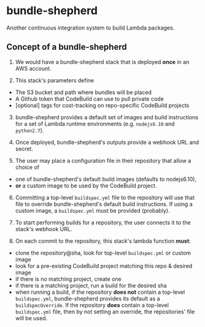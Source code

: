 # bundle-shepherd

Another continuous integration system to build Lambda packages.

## Concept of a bundle-shepherd

1. We would have a bundle-shepherd stack that is deployed **once** in an AWS account.

2. This stack's parameters define
  - The S3 bucket and path where bundles will be placed
  - A Github token that CodeBuild can use to pull private code
  - [optional] tags for cost-tracking on repo-specific CodeBuild projects

3. bundle-shepherd provides a default set of images and build instructions for a set of Lambda runtime environments (e.g. `nodejs6.10` and `python2.7`).

4. Once deployed, bundle-shepherd's outputs provide a webhook URL and secret.

5. The user may place a configuration file in their repository that allow a choice of
  - one of bundle-shepherd's default build images (defaults to nodejs6.10),
  - **or** a custom image to be used by the CodeBuild project.

6. Committing a top-level `buildspec.yml` file to the repository will use that file to override bundle-shepherd's default build instructions. If using a custom image, a `buildspec.yml` must be provided (probably).

7. To start performing builds for a repository, the user connects it to the stack's webhook URL.

8. On each commit to the repository, this stack's lambda function **must**:
  - clone the repository@sha, look for top-level `buildspec.yml` or custom image
  - look for a pre-existing CodeBuild project matching this repo & desired image
  - if there is no matching project, create one
  - if there is a matching project, run a build for the desired sha
  - when running a build, if the repository **does not** contain a top-level `buildspec.yml`, bundle-shepherd provides its default as a `buildspecOverride`. If the repository **does** contain a top-level `buildspec.yml` file, then by not setting an override, the repositories' file will be used.
